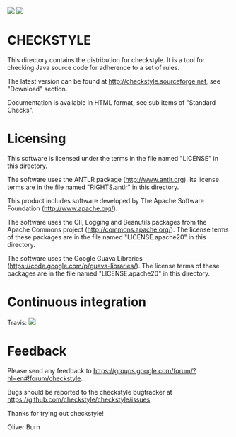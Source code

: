 [![][travis img]][travis]
[![][trend img]][trend]

CHECKSTYLE 
==========

This directory contains the distribution for checkstyle. It is a tool for
checking Java source code for adherence to a set of rules.

The latest version can be found at http://checkstyle.sourceforge.net, see "Download" section.

Documentation is available in HTML format, see sub items of "Standard Checks".

Licensing
=========

This software is licensed under the terms in the file named "LICENSE" in this
directory.

The software uses the ANTLR package (http://www.antlr.org). Its license terms
are in the file named "RIGHTS.antlr" in this directory.

This product includes software developed by
The Apache Software Foundation (http://www.apache.org/).

The software uses the Cli, Logging and Beanutils packages from the
Apache Commons project (http://commons.apache.org/). The license terms
of these packages are in the file named "LICENSE.apache20" in this
directory.

The software uses the Google Guava Libraries
(https://code.google.com/p/guava-libraries/). The license terms of
these packages are in the file named "LICENSE.apache20" in this
directory.


Continuous integration
======================
Travis: [![][travis img]][travis]


Feedback
========

Please send any feedback to https://groups.google.com/forum/?hl=en#!forum/checkstyle.

Bugs should be reported to the checkstyle bugtracker at
https://github.com/checkstyle/checkstyle/issues

[travis]:http://travis-ci.org/checkstyle/checkstyle
[travis img]:https://secure.travis-ci.org/checkstyle/checkstyle.png

[trend img]:https://d2weczhvl823v0.cloudfront.net/romani/checkstyle/trend.png
[trend]:https://bitdeli.com/free

Thanks for trying out checkstyle!

Oliver Burn
